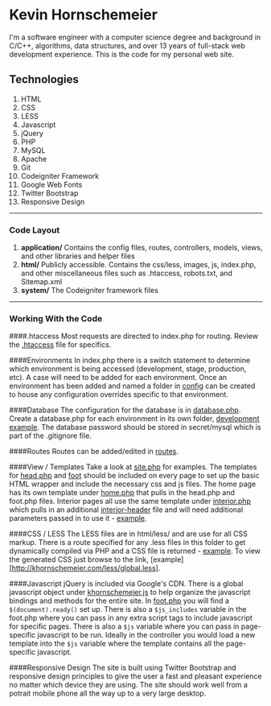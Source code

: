 # Kevin Hornschemeier

I'm a software engineer with a computer science degree and background in C/C++, algorithms, data structures, and over 13 years of full-stack web development experience. This is the code for my personal web site.

## Technologies

1. HTML
1. CSS
1. LESS
1. Javascript
1. jQuery
1. PHP
1. MySQL
1. Apache
1. Git
1. Codeigniter Framework
1. Google Web Fonts
1. Twitter Bootstrap
1. Responsive Design

----------------------------------------

### Code Layout

1. **application/**
	Contains the config files, routes, controllers, models, views, and other libraries and helper files
1. **html/**
	Publicly accessible. Contains the css/less, images, js, index.php, and other miscellaneous files such as .htaccess, robots.txt, and Sitemap.xml
1. **system/**
	The Codeigniter framework files
	
----------------------------------------

### Working With the Code

####.htaccess
Most requests are directed to index.php for routing. Review the [.htaccess](html/.htaccess) file for specifics.

####Environments
In index.php there is a switch statement to determine which environment is being accessed (development, stage, production, etc). A case will need to be added for each environment. Once an environment has been added and named a folder in [config](application/config/) can be created to house any configuration overrides specific to that environment.

####Database
The configuration for the database is in [database.php](application/config/database.php). Create a database.php for each environment in its own folder, [development example](application/config/development/). The database password should be stored in secret/mysql which is part of the .gitignore file.

####Routes
Routes can be added/edited in [routes](application/config/routes.php).

####View / Templates
Take a look at [site.php](application/controllers/site.php) for examples. The templates for [head.php](application/views/templates/head.php) and [foot](application/views/templates/foot.php) should be included on every page to set up the basic HTML wrapper and include the necessary css and js files. The home page has its own template under [home.php](application/views/templates/home.php) that pulls in the head.php and foot.php files. Interior pages all use the same template under [interior.php](application/views/templates/interior.php) which pulls in an additional [interior-header](application/views/templates/interior-header.php) file and will need additional parameters passed in to use it - [example](application/controllers/site.php#L31).

####CSS / LESS
The LESS files are in html/less/ and are use for all CSS markup. There is a route specified for any .less files in this folder to get dynamically compiled via PHP and a CSS file is returned - [example](application/controllers/site.php#L17). To view the generated CSS just browse to the link, [example][http://khornschemeier.com/less/global.less].

####Javascript
jQuery is included via Google's CDN. There is a global javascript object under [khornschemeier.js](html/js/khornschemeier.js) to help organize the javascript bindings and methods for the entire site. In [foot.php](applications/views/templates/foot.php) you will find a `$(document).ready()` set up. There is also a `$js_includes` variable in the foot.php where you can pass in any extra script tags to include javascript for specific pages. There is also a `$js` variable where you can pass in page-specific javascript to be run. Ideally in the controller you would load a new template into the `$js` variable where the template contains all the page-specific javascript.

####Responsive Design
The site is built using Twitter Bootstrap and responsive design principles to give the user a fast and pleasant experience no matter which device they are using. The site should work well from a potrait mobile phone all the way up to a very large desktop.
